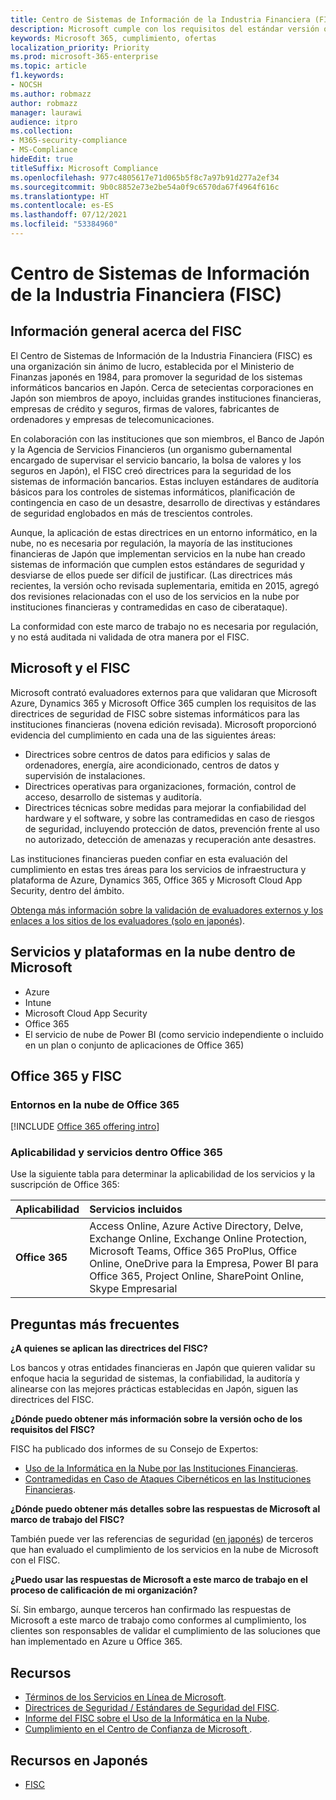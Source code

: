 ```yaml
---
title: Centro de Sistemas de Información de la Industria Financiera (FISC)
description: Microsoft cumple con los requisitos del estándar versión ocho para los Sistemas de Información de la Industria Financiera en Japón.
keywords: Microsoft 365, cumplimiento, ofertas
localization_priority: Priority
ms.prod: microsoft-365-enterprise
ms.topic: article
f1.keywords:
- NOCSH
ms.author: robmazz
author: robmazz
manager: laurawi
audience: itpro
ms.collection:
- M365-security-compliance
- MS-Compliance
hideEdit: true
titleSuffix: Microsoft Compliance
ms.openlocfilehash: 977c4805617e71d065b5f8c7a97b91d277a2ef34
ms.sourcegitcommit: 9b0c8852e73e2be54a0f9c6570da67f4964f616c
ms.translationtype: HT
ms.contentlocale: es-ES
ms.lasthandoff: 07/12/2021
ms.locfileid: "53384960"
---
```

# <a name="center-for-financial-industry-information-systems-fisc"></a>Centro de Sistemas de Información de la Industria Financiera (FISC)

## <a name="fisc-overview"></a>Información general acerca del FISC

El Centro de Sistemas de Información de la Industria Financiera (FISC) es una organización sin ánimo de lucro, establecida por el Ministerio de Finanzas japonés en 1984, para promover la seguridad de los sistemas informáticos bancarios en Japón. Cerca de setecientas corporaciones en Japón son miembros de apoyo, incluidas grandes instituciones financieras, empresas de crédito y seguros, firmas de valores, fabricantes de ordenadores y empresas de telecomunicaciones.

En colaboración con las instituciones que son miembros, el Banco de Japón y la Agencia de Servicios Financieros (un organismo gubernamental encargado de supervisar el servicio bancario, la bolsa de valores y los seguros en Japón), el FISC creó directrices para la seguridad de los sistemas de información bancarios. Estas incluyen estándares de auditoría básicos para los controles de sistemas informáticos, planificación de contingencia en caso de un desastre, desarrollo de directivas y estándares de seguridad englobados en más de trescientos controles.

Aunque, la aplicación de estas directrices en un entorno informático, en la nube, no es necesaria por regulación, la mayoría de las instituciones financieras de Japón que implementan servicios en la nube han creado sistemas de información que cumplen estos estándares de seguridad y desviarse de ellos puede ser difícil de justificar. (Las directrices más recientes, la versión ocho revisada suplementaria, emitida en 2015, agregó dos revisiones relacionadas con el uso de los servicios en la nube por instituciones financieras y contramedidas en caso de ciberataque).

La conformidad con este marco de trabajo no es necesaria por regulación, y no está auditada ni validada de otra manera por el FISC.

## <a name="microsoft-and-fisc"></a>Microsoft y el FISC

Microsoft contrató evaluadores externos para que validaran que Microsoft Azure, Dynamics 365 y Microsoft Office 365 cumplen los requisitos de las directrices de seguridad de FISC sobre sistemas informáticos para las instituciones financieras (novena edición revisada). Microsoft proporcionó evidencia del cumplimiento en cada una de las siguientes áreas:

- Directrices sobre centros de datos para edificios y salas de ordenadores, energía, aire acondicionado, centros de datos y supervisión de instalaciones.
- Directrices operativas para organizaciones, formación, control de acceso, desarrollo de sistemas y auditoría.
- Directrices técnicas sobre medidas para mejorar la confiabilidad del hardware y el software, y sobre las contramedidas en caso de riesgos de seguridad, incluyendo protección de datos, prevención frente al uso no autorizado, detección de amenazas y recuperación ante desastres.

Las instituciones financieras pueden confiar en esta evaluación del cumplimiento en estas tres áreas para los servicios de infraestructura y plataforma de Azure, Dynamics 365, Office 365 y Microsoft Cloud App Security, dentro del ámbito.

[Obtenga más información sobre la validación de evaluadores externos y los enlaces a los sitios de los evaluadores (solo en japonés](https://cloudblogs.microsoft.com/industry-blog/ja-jp/financial-services/2018/05/11/fisc_v9/)).

## <a name="microsoft-in-scope-cloud-platforms--services"></a>Servicios y plataformas en la nube dentro de Microsoft

- Azure
- Intune
- Microsoft Cloud App Security
- Office 365
- El servicio de nube de Power BI (como servicio independiente o incluido en un plan o conjunto de aplicaciones de Office 365)

## <a name="office-365-and-fisc"></a>Office 365 y FISC

### <a name="office-365-cloud-environments"></a>Entornos en la nube de Office 365

[!INCLUDE [Office 365 offering intro](../includes/o365-offering-introduction.md)]

### <a name="office-365-applicability-and-in-scope-services"></a>Aplicabilidad y servicios dentro Office 365

Use la siguiente tabla para determinar la aplicabilidad de los servicios y la suscripción de Office 365:

| **Aplicabilidad** | **Servicios incluidos** |
|:------------------|:----------------------|
| **Office 365** | Access Online, Azure Active Directory, Delve, Exchange Online, Exchange Online Protection, Microsoft Teams, Office 365 ProPlus, Office Online, OneDrive para la Empresa, Power BI para Office 365, Project Online, SharePoint Online, Skype Empresarial |

## <a name="frequently-asked-questions"></a>Preguntas más frecuentes

**¿A quienes se aplican las directrices del FISC?**

Los bancos y otras entidades financieras en Japón que quieren validar su enfoque hacia la seguridad de sistemas, la confiabilidad, la auditoría y alinearse con las mejores prácticas establecidas en Japón, siguen las directrices del FISC.

**¿Dónde puedo obtener más información sobre la versión ocho de los requisitos del FISC?**

FISC ha publicado dos informes de su Consejo de Expertos:

- [Uso de la Informática en la Nube por las Instituciones Financieras](https://aka.ms/cloud-computing-report-en).
- [Contramedidas en Caso de Ataques Cibernéticos en las Instituciones Financieras](https://aka.ms/cyberattack-counter).

**¿Dónde puedo obtener más detalles sobre las respuestas de Microsoft al marco de trabajo del FISC?**

También puede ver las referencias de seguridad ([en japonés](https://aka.ms/microsoftresponsetofiscguidancejapanese)) de terceros que han evaluado el cumplimiento de los servicios en la nube de Microsoft con el FISC.

**¿Puedo usar las respuestas de Microsoft a este marco de trabajo en el proceso de calificación de mi organización?**

Sí. Sin embargo, aunque terceros han confirmado las respuestas de Microsoft a este marco de trabajo como conformes al cumplimiento, los clientes son responsables de validar el cumplimiento de las soluciones que han implementado en Azure u Office 365.

## <a name="resources"></a>Recursos

- [Términos de los Servicios en Línea de Microsoft](https://aka.ms/Online-Services-Terms).
- [Directrices de Seguridad / Estándares de Seguridad del FISC](https://www.fisc.or.jp/english).
- [Informe del FISC sobre el Uso de la Informática en la Nube](https://aka.ms/cloud-computing-report-en).
- [Cumplimiento en el Centro de Confianza de Microsoft ](https://www.microsoft.com/trust-center/compliance/compliance-overview).

## <a name="resources-in-japanese"></a>Recursos en Japonés

- [FISC](https://www.fisc.or.jp/)
